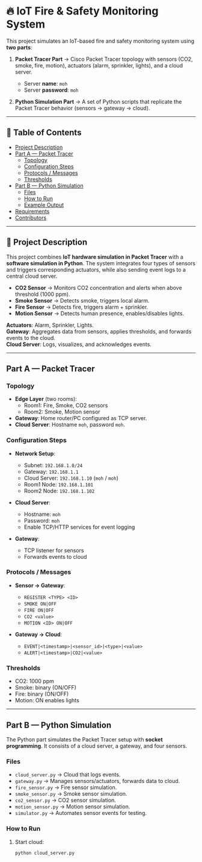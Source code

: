 # 🔥 IoT Fire & Safety Monitoring System

This project simulates an IoT-based fire and safety monitoring system using **two parts**:

1. **Packet Tracer Part** → Cisco Packet Tracer topology with sensors (CO2, smoke, fire, motion), actuators (alarm, sprinkler, lights), and a cloud server.  
   - Server **name**: `moh`  
   - Server **password**: `moh`  

2. **Python Simulation Part** → A set of Python scripts that replicate the Packet Tracer behavior (sensors → gateway → cloud).

---

## 📑 Table of Contents
- [Project Description](#project-description)  
- [Part A — Packet Tracer](#part-a--packet-tracer)  
  - [Topology](#topology)  
  - [Configuration Steps](#configuration-steps)  
  - [Protocols / Messages](#protocols--messages)  
  - [Thresholds](#thresholds)  
- [Part B — Python Simulation](#part-b--python-simulation)  
  - [Files](#files)  
  - [How to Run](#how-to-run)  
  - [Example Output](#example-output)  
- [Requirements](#requirements)  
- [Contributors](#contributors)  

---

## 📝 Project Description
This project combines **IoT hardware simulation in Packet Tracer** with a **software simulation in Python**. The system integrates four types of sensors and triggers corresponding actuators, while also sending event logs to a central cloud server.

- **CO2 Sensor** → Monitors CO2 concentration and alerts when above threshold (1000 ppm).  
- **Smoke Sensor** → Detects smoke, triggers local alarm.  
- **Fire Sensor** → Detects fire, triggers alarm + sprinkler.  
- **Motion Sensor** → Detects human presence, enables/disables lights.  

**Actuators**: Alarm, Sprinkler, Lights.  
**Gateway**: Aggregates data from sensors, applies thresholds, and forwards events to the cloud.  
**Cloud Server**: Logs, visualizes, and acknowledges events.  

---

## Part A — Packet Tracer

### Topology
- **Edge Layer** (two rooms):
  - Room1: Fire, Smoke, CO2 sensors  
  - Room2: Smoke, Motion sensor  
- **Gateway**: Home router/PC configured as TCP server.  
- **Cloud Server**: Hostname `moh`, password `moh`.  

### Configuration Steps
- **Network Setup**:
  - Subnet: `192.168.1.0/24`  
  - Gateway: `192.168.1.1`  
  - Cloud Server: `192.168.1.10` (`moh` / `moh`)  
  - Room1 Node: `192.168.1.101`  
  - Room2 Node: `192.168.1.102`  

- **Cloud Server**:
  - Hostname: `moh`  
  - Password: `moh`  
  - Enable TCP/HTTP services for event logging  

- **Gateway**:
  - TCP listener for sensors  
  - Forwards events to cloud  

### Protocols / Messages
- **Sensor → Gateway**:
  - `REGISTER <TYPE> <ID>`  
  - `SMOKE ON|OFF`  
  - `FIRE ON|OFF`  
  - `CO2 <value>`  
  - `MOTION <ID> ON|OFF`  

- **Gateway → Cloud**:
  - `EVENT|<timestamp>|<sensor_id>|<type>|<value>`  
  - `ALERT|<timestamp>|CO2|<value>`  

### Thresholds
- CO2: 1000 ppm  
- Smoke: binary (ON/OFF)  
- Fire: binary (ON/OFF)  
- Motion: ON enables lights  

---

## Part B — Python Simulation

The Python part simulates the Packet Tracer setup with **socket programming**. It consists of a cloud server, a gateway, and four sensors.

### Files
- `cloud_server.py` → Cloud that logs events.  
- `gateway.py` → Manages sensors/actuators, forwards data to cloud.  
- `fire_sensor.py` → Fire sensor simulation.  
- `smoke_sensor.py` → Smoke sensor simulation.  
- `co2_sensor.py` → CO2 sensor simulation.  
- `motion_sensor.py` → Motion sensor simulation.  
- `simulator.py` → Automates sensor events for testing.  

### How to Run
1. Start cloud:
   ```bash
   python cloud_server.py
